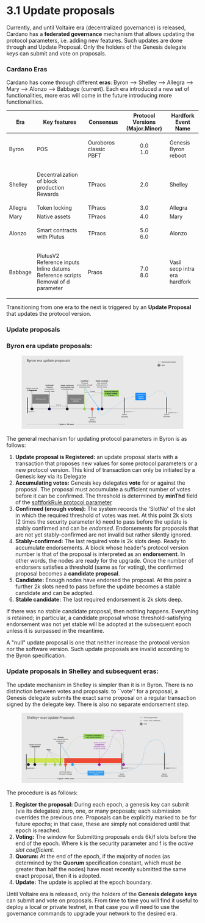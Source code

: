 # 3.1 Update proposals

Currently, and until Voltaire era (decentralized governance) is released, Cardano has a **federated governance** mechanism that allows updating the protocol parameters, i.e. adding new features. Such updates are done through and Update Proposal.  Only the holders of the Genesis delegate keys can submit and vote on proposals.

### Cardano Eras

Cardano has come through different **eras**: Byron --> Shelley --> Allegra --> Mary --> Alonzo --> Babbage (current). Each era introduced a new set of functionalities, more eras will come in the future introducing more functionalities.

| Era     | Key features                                                                                        | Consensus                        | Protocol Versions (Major.Minor) | Hardfork Event Name                     |
| ------- | --------------------------------------------------------------------------------------------------- | -------------------------------- | :-----------------------------: | --------------------------------------- |
| Byron   | POS                                                                                                 | <p>Ouroboros classic<br>PBFT</p> |        <p>0.0<br>1.0</p>        | <p>Genesis<br>Byron reboot</p>          |
| Shelley | <p>Decentralization of block production<br>Rewards</p>                                              | TPraos                           |               2.0               | Shelley                                 |
| Allegra | Token locking                                                                                       | TPraos                           |               3.0               | Allegra                                 |
| Mary    | Native assets                                                                                       | TPraos                           |               4.0               | Mary                                    |
| Alonzo  | Smart contracts with Plutus                                                                         | TPraos                           |        <p>5.0<br>6.0</p>        | Alonzo                                  |
| Babbage | <p>PlutusV2<br>Reference inputs<br>Inline datums<br>Reference scripts<br>Removal of d parameter</p> | Praos                            |        <p>7.0<br>8.0</p>        | <p>Vasil<br>secp intra era hardfork</p> |

Transitioning from one era to the next is triggered by an **Update Proposal** that updates the protocol version.

### Update proposals

### Byron era update proposals:

<figure><img src="../.gitbook/assets/upbyron.png" alt=""><figcaption></figcaption></figure>

The general mechanism for updating protocol parameters in Byron is as follows:

1. **Update proposal is Registered:** an update proposal starts with a transaction that proposes new values for some protocol parameters or a new protocol version. This kind of transaction can only be initiated by a Genesis key via its Delegate
2. **Accumulating votes:** Genesis key delegates **vote** for or against the proposal. The proposal must accumulate a sufficient number of votes before it can be confirmed. The threshold is determined by **minThd** field of the [softforkRule protocol parameter](https://github.com/input-output-hk/cardano-ledger/blob/2a0abd500b9e01efe6dc47146fa8b805ef9ef307/eras/byron/ledger/impl/src/Cardano/Chain/Update/SoftforkRule.hs#L24)
3. **Confirmed (enough votes):** The system records the 'SlotNo' of the slot in which the required threshold of votes was met. At this point 2k slots (2 times the security parameter k) need to pass before the update is stably confirmed and can be _endorsed_. Endorsements for proposals that are not yet stably-confirmed are not invalid but rather silently ignored.
4. **Stably-confirmed:** The last required vote is 2k slots deep. Ready to accumulate endorsements. A block whose header's protocol version number is that of the proposal is interpreted as an **endorsement**. In other words, the nodes are ready for the upgrade. Once the number of endorsers satisfies a threshold (same as for voting), the confirmed proposal becomes a **candidate proposal**.
5. **Candidate:** Enough nodes have endorsed the proposal. At this point a further 2k slots need to pass before the update becomes a stable candidate and can be adopted.
6. **Stable candidate:** The last required endorsement is 2k slots deep.

If there was no stable candidate proposal, then nothing happens. Everything is retained; in particular, a candidate proposal whose threshold-satisfying endorsement was not yet stable will be adopted at the subsequent epoch unless it is surpassed in the meantime.

A "null" update proposal is one that neither increase the protocol version nor the software version. Such update proposals are invalid according to the Byron specification.

### Update proposals in Shelley and subsequent eras:

The update mechanism in Shelley is simpler than it is in Byron. There is no distinction between votes and proposals: to \`\`vote'' for a proposal, a Genesis delegate submits the exact same proposal on a regular transaction signed by the delegate key. There is also no separate endorsement step.

<figure><img src="../.gitbook/assets/upshelley.png" alt=""><figcaption></figcaption></figure>

The procedure is as follows:

1. **Register the proposal:** During each epoch, a genesis key can submit (via its delegates) zero, one, or many proposals; each submission overrides the previous one. Proposals can be explicitly marked to be for future epochs; in that case, these are simply not considered until that epoch is reached.
2. **Voting:** The window for Submitting proposals ends 6k/f slots before the end of the epoch. Where k is the security parameter and f is the _active slot coefficient_.
3. **Quorum:** At the end of the epoch, if the majority of nodes (as determined by the **Quorum** specification constant, which must be greater than half the nodes) have most recently submitted the same exact proposal, then it is adopted.
4. **Update:** The update is applied at the epoch boundary.

Until Voltaire era is released, only the holders of the **Genesis delegate keys** can submit and vote on proposals. From time to time you will find it useful to deploy a local or private testnet, in that case you will need to use the governance commands to upgrade your network to the desired era.&#x20;
